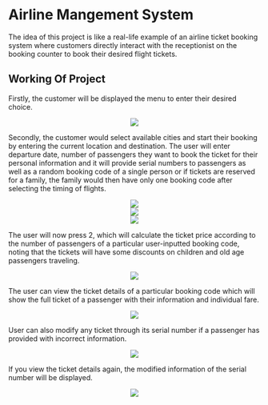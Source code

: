 # Airline Mangement System
 The idea of this project is like a real-life example of an airline ticket booking system where customers directly interact with the receptionist on the booking counter to book their desired flight tickets.


## Working Of Project

Firstly, the customer will be displayed the menu to enter their desired choice.

<div align="center">
<img src="https://user-images.githubusercontent.com/52650290/167633655-b01ea39a-71ee-4db4-9c97-28eb25f00289.png">
</div>

Secondly, the customer would select available cities and start their booking by entering the current location and destination. The user will enter departure date, number of passengers they want to book the ticket for their personal information and it will provide serial numbers to passengers as well as a random booking code of a single person or if tickets are reserved for a family, the family would then have only one booking code after selecting the timing of flights.

<div align="center">
<img src="https://user-images.githubusercontent.com/52650290/167634462-6da9bbe3-d1a9-4eda-99b4-e7700dd76fc0.png">
</div>

<div align="center">
<img src="https://user-images.githubusercontent.com/52650290/167635290-53c50693-0cbd-4bd6-845a-625f879e77c0.png">
</div>

<div align="center">
<img src="https://user-images.githubusercontent.com/52650290/167635458-005c664e-0fb9-4bf9-a338-a7ca31ffc5c9.png">
</div>

The user will now press 2, which will calculate the ticket price according to the number of passengers of a particular user-inputted booking code, noting that the tickets will have some discounts on children and old age passengers traveling.

<div align="center">
<img src="https://user-images.githubusercontent.com/52650290/167636311-24080fc0-902f-4777-ba5e-c451ad9d69da.png">
</div>

The user can view the ticket details of a particular booking code which will show the full ticket of a passenger with their information and individual fare.

<div align="center">
<img src="https://user-images.githubusercontent.com/52650290/167636462-26a812c0-a5a4-4dbb-a923-03e65ad73514.png">
</div>

User can also modify any ticket through its serial number if a passenger has provided with incorrect information.

<div align="center">
<img src="https://user-images.githubusercontent.com/52650290/167636608-8236ba4c-1863-4cdb-bd1e-04e3a302a990.png">  
</div>

If you view the ticket details again, the modified information of the serial number will be displayed.

<div align="center">
<img src="https://user-images.githubusercontent.com/52650290/167636837-54e9967f-b388-4055-9701-253c8380fd5d.png">  
</div>


